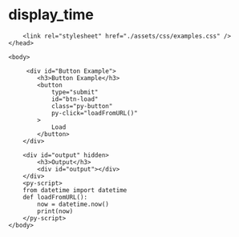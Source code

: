 # display_time



<!doctype html>
<html>
    <head>
        <title id="header-title"></title>
        <meta charset="utf-8" />
        <meta name="viewport" content="width=device-width,initial-scale=1" />
        <link rel="icon" type="image/png" href="./favicon.png" />
        <link
            rel="stylesheet"
            href="https://pyscript.net/latest/pyscript.css"
        />
        <script defer src="https://pyscript.net/latest/pyscript.js"></script>

        <link rel="stylesheet" href="./assets/css/examples.css" />
    </head>

    <body>

         <div id="Button Example">
            <h3>Button Example</h3>
            <button
                type="submit"
                id="btn-load"
                class="py-button"
                py-click="loadFromURL()"
            >
                Load
            </button>
        </div>

        <div id="output" hidden>
            <h3>Output</h3>
            <div id="output"></div>
        </div> 
        <py-script>
        from datetime import datetime
        def loadFromURL():
            now = datetime.now()
            print(now)
        </py-script>
    </body>
</html>


